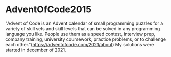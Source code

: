 # AdventOfCode2015
"Advent of Code is an Advent calendar of small programming puzzles for a variety of skill sets and skill levels that can be solved in any programming language you like. People use them as a speed contest, interview prep, company training, university coursework, practice problems, or to challenge each other."(https://adventofcode.com/2021/about) My solutions were started in december of 2021. 
